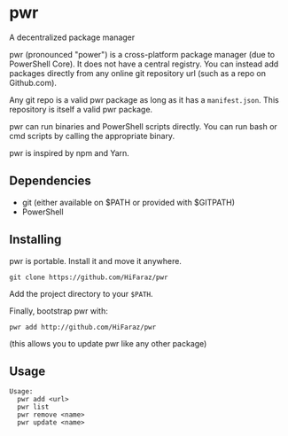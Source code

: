 # pwr
A decentralized package manager

pwr (pronounced "power") is a cross-platform package manager (due to PowerShell Core). It does not have a central registry. You can instead add packages directly from any online git repository url (such as a repo on Github.com).

Any git repo is a valid pwr package as long as it has a `manifest.json`. This repository is itself a valid pwr package.

pwr can run binaries and PowerShell scripts directly. You can run bash or cmd scripts by calling the appropriate binary.

pwr is inspired by npm and Yarn.

## Dependencies

- git (either available on $PATH or provided with $GITPATH)
- PowerShell

## Installing

pwr is portable. Install it and move it anywhere.

```
git clone https://github.com/HiFaraz/pwr
```

Add the project directory to your `$PATH`.

Finally, bootstrap pwr with:

```
pwr add http://github.com/HiFaraz/pwr
```

(this allows you to update pwr like any other package)

## Usage

```
Usage:
  pwr add <url>
  pwr list
  pwr remove <name>
  pwr update <name>
```